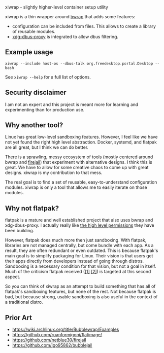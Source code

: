 xiwrap - slightly higher-level container setup utility

xiwrap is a thin wrapper around
[bwrap](https://github.com/containers/bubblewrap) that adds some features:

-   configuration can be included from files. This allows to create a library
    of reusable modules.
-   [xdg-dbus-proxy](https://github.com/flatpak/xdg-dbus-proxy) is integrated
    to allow dbus filtering.

## Example usage

```
xiwrap --include host-os --dbus-talk org.freedesktop.portal.Desktop -- bash
```

See `xiwrap --help` for a full list of options.

## Security disclaimer

I am not an expert and this project is meant more for learning and
experimenting than for production use.

## Why another tool?

Linux has great low-level sandboxing features. However, I feel like we have not
yet found the right high level abstraction. Docker, systemd, and flatpak are
all great, but I think we can do better.

There is a sprawling, messy ecosystem of tools (mostly centered around bwrap
and [firejail](https://github.com/netblue30/firejail)) that experiment with
alternative designs. I think this is great. We have to allow for some creative
chaos to come up with great designs. xiwrap is my contribution to that mess.

The real goal is to find a set of reusable, easy-to-understand configuration
modules. xiwrap is only a tool that allows me to easily iterate on those
modules.

## Why not flatpak?

flatpak is a mature and well established project that also uses bwrap and
xdg-dbus-proxy. I actually really like [the high level
permissions](https://docs.flatpak.org/en/latest/sandbox-permissions.html) they
have been building.

However, flatpak does much more then just sandboxing. With flatpak, libraries
are not managed centrally, but come bundle with each app. As a result, they are
often redundant or even outdated. This is because flatpak's main goal is to
simplify packaging for Linux. Their vision is that users get their apps
directly from developers instead of going through distros. Sandboxing is a
necessary condition for that vision, but not a goal in itself. Much of the
criticism flatpak received ([[1]](http://flatkill.org/)
[[2]](https://ludocode.com/blog/flatpak-is-not-the-future)) is targeted at this
second aspect.

So you can think of xiwrap as an attempt to build something that has all of
flatpak's sandboxing features, but none of the rest. Not because flatpak is
bad, but because strong, usable sandboxing is also useful in the context of a
traditional distro.

## Prior Art

-   https://wiki.archlinux.org/title/Bubblewrap/Examples
-   https://github.com/ruanformigoni/flatimage/
-   https://github.com/netblue30/firejail
-   https://github.com/igo95862/bubblejail
